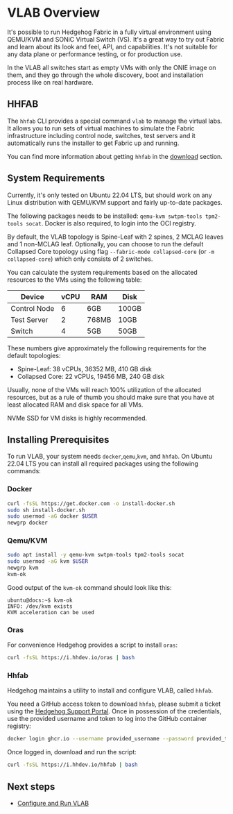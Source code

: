 # VLAB Overview

It's possible to run Hedgehog Fabric in a fully virtual environment using QEMU/KVM and SONiC Virtual Switch (VS). It's
a great way to try out Fabric and learn about its look and feel, API, and capabilities. It's not suitable for any
data plane or performance testing, or for production use.

In the VLAB all switches start as empty VMs with only the ONIE image on them, and they go through the whole discovery,
boot and installation process like on real hardware.

## HHFAB

The `hhfab` CLI provides a special command `vlab` to manage the virtual labs. It allows you to run sets of virtual
machines to simulate the Fabric infrastructure including control node, switches, test servers and it automatically runs
the installer to get Fabric up and running.

You can find more information about getting `hhfab` in the [download](../getting-started/download.md) section.

## System Requirements

Currently, it's only tested on Ubuntu 22.04 LTS, but should work on any Linux distribution with QEMU/KVM support and fairly
up-to-date packages.

The following packages needs to be installed: `qemu-kvm swtpm-tools tpm2-tools socat`. Docker is also required, to login
into the OCI registry.

By default, the VLAB topology is Spine-Leaf with 2 spines, 2 MCLAG leaves and 1 non-MCLAG leaf. Optionally, you can
choose to run the default Collapsed Core topology using flag `--fabric-mode collapsed-core` (or `-m collapsed-core`)
which only consists of 2 switches.

You can calculate the system requirements based on the allocated resources to the VMs using the following table:

| Device | vCPU | RAM | Disk |
| --- | --- | --- | --- |
| Control Node | 6 | 6GB | 100GB |
| Test Server | 2 | 768MB | 10GB |
| Switch | 4 | 5GB | 50GB |

These numbers give approximately the following requirements for the default topologies:

* Spine-Leaf: 38 vCPUs, 36352 MB, 410 GB disk
* Collapsed Core: 22 vCPUs, 19456 MB, 240 GB disk

Usually, none of the VMs will reach 100% utilization of the allocated resources, but as a rule of thumb you should make
sure that you have at least allocated RAM and disk space for all VMs.

NVMe SSD for VM disks is highly recommended.

## Installing Prerequisites

To run VLAB, your system needs `docker`,`qemu`,`kvm`, and `hhfab`. On Ubuntu 22.04 LTS you can install all required packages using the following commands:

### Docker

```bash
curl -fsSL https://get.docker.com -o install-docker.sh
sudo sh install-docker.sh
sudo usermod -aG docker $USER
newgrp docker
```

### Qemu/KVM
```bash
sudo apt install -y qemu-kvm swtpm-tools tpm2-tools socat
sudo usermod -aG kvm $USER
newgrp kvm
kvm-ok
```

Good output of the `kvm-ok` command should look like this:

```console
ubuntu@docs:~$ kvm-ok
INFO: /dev/kvm exists
KVM acceleration can be used
```

### Oras

For convenience Hedgehog provides a script to install `oras`:

```bash
curl -fsSL https://i.hhdev.io/oras | bash
```

### Hhfab

Hedgehog maintains a utility to install and configure VLAB, called `hhfab`.

You need a GitHub access token to download `hhfab`, please submit a ticket using the [Hedgehog Support Portal](https://support.githedgehog.com/). Once in possession of the credentials, use the provided username and token to log into the GitHub container registry:

```bash
docker login ghcr.io --username provided_username --password provided_token
```

Once logged in, download and run the script:

```bash
curl -fsSL https://i.hhdev.io/hhfab | bash
```

## Next steps

* [Configure and Run VLAB](./running.md)
